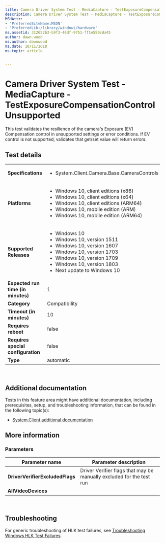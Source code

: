 ```yaml
---
title: Camera Driver System Test - MediaCapture - TestExposureCompensationControlUnsupported
description: Camera Driver System Test - MediaCapture - TestExposureCompensationControlUnsupported
MSHAttr:
- 'PreferredSiteName:MSDN'
- 'PreferredLib:/library/windows/hardware'
ms.assetid: 312652b3-b9f3-46df-9751-ff1e550cda45
author: dawn.wood
ms.author: dawnwood
ms.date: 10/11/2018
ms.topic: article


---
```


# <span id="p_hlk_test.1f99917c-4a04-4cba-a663-c96e3aae5af2"></span>Camera Driver System Test - MediaCapture - TestExposureCompensationControlUnsupported


This test validates the resilience of the camera's Exposure (EV) Compensation control in unsupported settings or error conditions. If EV control is not supported, validates that get/set value will return errors.

## Test details
|||
|---|---|
| **Specifications**  | <ul><li>System.Client.Camera.Base.CameraControls</li></ul> |  
| **Platforms**   | <ul><li>Windows 10, client editions (x86)</li><li>Windows 10, client editions (x64)</li><li>Windows 10, client editions (ARM64)</li><li>Windows 10, mobile edition (ARM)</li><li>Windows 10, mobile edition (ARM64)</li></ul> |
| **Supported Releases** | <ul><li>Windows 10</li><li>Windows 10, version 1511</li><li>Windows 10, version 1607</li><li>Windows 10, version 1703</li><li>Windows 10, version 1709</li><li>Windows 10, version 1803</li><li>Next update to Windows 10</li></ul> |
|**Expected run time (in minutes)**| 1 |
|**Category**| Compatibility |
|**Timeout (in minutes)**| 10 |
|**Requires reboot**| false |
|**Requires special configuration**| false |
|**Type**| automatic |

 

## <span id="Additional_documentation"></span><span id="additional_documentation"></span><span id="ADDITIONAL_DOCUMENTATION"></span>Additional documentation


Tests in this feature area might have additional documentation, including prerequisites, setup, and troubleshooting information, that can be found in the following topic(s):

-   [System.Client additional documentation](system-client-additional-documentation.md)

## <span id="More_information"></span><span id="more_information"></span><span id="MORE_INFORMATION"></span>More information


### <span id="Parameters"></span><span id="parameters"></span><span id="PARAMETERS"></span>Parameters

| Parameter name                  | Parameter description                                                |
|---------------------------------|----------------------------------------------------------------------|
| **DriverVerifierExcludedFlags** | Driver Verifier flags that may be manually excluded for the test run |
| **AllVideoDevices**             |                                                                      |

 

## <span id="Troubleshooting"></span><span id="troubleshooting"></span><span id="TROUBLESHOOTING"></span>Troubleshooting


For generic troubleshooting of HLK test failures, see [Troubleshooting Windows HLK Test Failures](..\user\troubleshooting-windows-hlk-test-failures.md).

 

 






